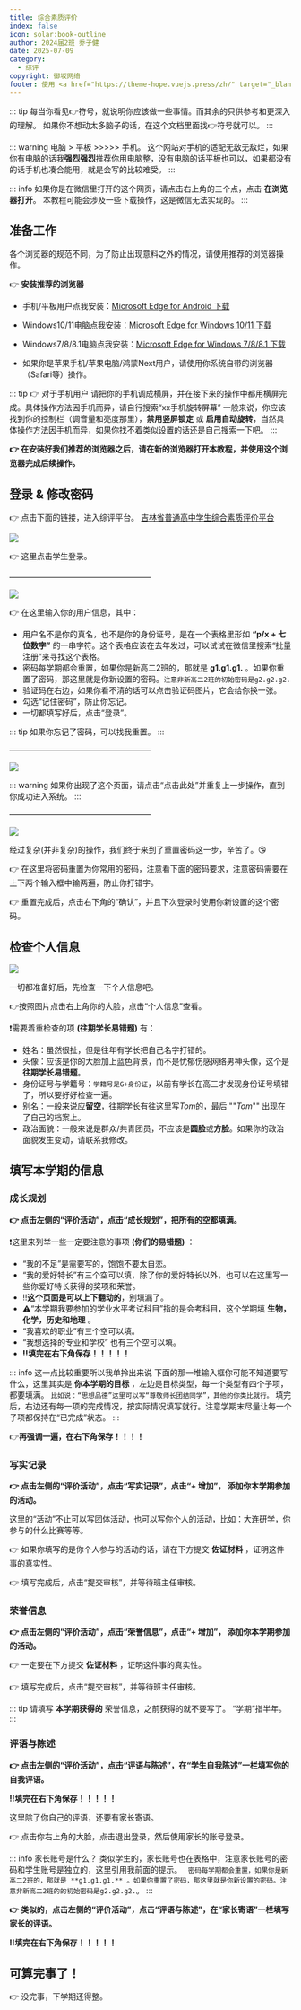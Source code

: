 ```yaml
---
title: 综合素质评价
index: false
icon: solar:book-outline
author: 2024届2班 乔子健
date: 2025-07-09
category:
  - 综评
copyright: 御坂网络
footer: 使用 <a href="https://theme-hope.vuejs.press/zh/" target="_blank">VuePress Theme Hope</a> 主题 | MIT 协议, 版权所有 © 2025-至今 Misaka2298
---
```


::: tip 每当你看见👉️符号，就说明你应该做一些事情。而其余的只供参考和更深入的理解。
如果你不想动太多脑子的话，在这个文档里面找👉️符号就可以。
:::

::: warning 电脑 > 平板 >>>>> 手机。
这个网站对手机的适配无敌无敌烂，如果你有电脑的话我**强烈强烈**推荐你用电脑整，没有电脑的话平板也可以，如果都没有的话手机也凑合能用，就是会写的比较难受。 
:::

::: info 如果你是在微信里打开的这个网页，请点击右上角的三个点，点击 **在浏览器打开**。
本教程可能会涉及一些下载操作，这是微信无法实现的。
:::

## 准备工作

各个浏览器的规范不同，为了防止出现意料之外的情况，请使用推荐的浏览器操作。

👉️ **安装推荐的浏览器**
- 手机/平板用户点我安装：[Microsoft Edge for Android 下载](https://alist.misaka2298.icu/d/%E5%85%AC%E5%BC%80/%E5%A4%A9%E7%BF%BC%E4%BA%91%E7%9B%98/AndroidPkg/edgeforandroid.apk)

- Windows10/11电脑点我安装：[Microsoft Edge for Windows 10/11 下载](https://go.microsoft.com/fwlink/?linkid=2109047&Channel=Stable&language=zh-cn&brand=M100)

-  Windows7/8/8.1电脑点我安装：[Microsoft Edge for Windows 7/8/8.1 下载](https://go.microsoft.com/fwlink/?linkid=2109047&Channel=Stable&language=zh-cn&Consent=1&brand=M100)

- 如果你是苹果手机/苹果电脑/鸿蒙Next用户，请使用你系统自带的浏览器（Safari等）操作。

::: tip 👉️ 对于手机用户
请把你的手机调成横屏，并在接下来的操作中都用横屏完成。具体操作方法因手机而异，请自行搜索“xx手机旋转屏幕”
一般来说，你应该找到你的控制栏（调音量和亮度那里），**禁用竖屏锁定** 或 **启用自动旋转**，当然具体操作方法因手机而异，如果你找不着类似设置的话还是自己搜索一下吧。
::: 

**👉️ 在安装好我们推荐的浏览器之后，请在新的浏览器打开本教程，并使用这个浏览器完成后续操作。**

## 登录 & 修改密码
👉️ 点击下面的链接，进入综评平台。
[吉林省普通高中学生综合素质评价平台](https://gzzp.jlipedu.cn/eedu_base/)


<img src="https://img.misaka2298.icu/mndocs/JLgzzp/1.png">

👉️ 这里点击学生登录。

——————————————————

<img src="https://img.misaka2298.icu/mndocs/JLgzzp/2.png">

👉️ 在这里输入你的用户信息，其中：
- 用户名不是你的真名，也不是你的身份证号，是在一个表格里形如 **“p/x + 七位数字”** 的一串字符。这个表格应该在去年发过，可以试试在微信里搜索“批量注册”来寻找这个表格。
- 密码每学期都会重置，如果你是新高二2班的，那就是 **g1.g1.g1.** 。如果你重置了密码，那这里就是你新设置的密码。``注意非新高二2班的初始密码是g2.g2.g2.``
- 验证码在右边，如果你看不清的话可以点击验证码图片，它会给你换一张。
- 勾选“记住密码”，防止你忘记。
- 一切都填写好后，点击“登录”。

::: tip 如果你忘记了密码，可以找我重置。
:::

——————————————————

<img src="https://img.misaka2298.icu/mndocs/JLgzzp/3.png">

::: warning 如果你出现了这个页面，请点击“点击此处”并重复上一步操作，直到你成功进入系统。
:::

——————————————————

<img src="https://img.misaka2298.icu/mndocs/JLgzzp/4.png">

经过复杂(并非复杂)的操作，我们终于来到了重置密码这一步，辛苦了。😘

👉️ 在这里将密码重置为你常用的密码，注意看下面的密码要求，注意密码需要在上下两个输入框中输两遍，防止你打错字。

👉️ 重置完成后，点击右下角的“确认”，并且下次登录时使用你新设置的这个密码。

## 检查个人信息

<img src="https://img.misaka2298.icu/mndocs/JLgzzp/5.png">

一切都准备好后，先检查一下个人信息吧。

👉️按照图片点击右上角你的大脸，点击“个人信息”查看。

❗需要着重检查的项 **(往期学长易错题)** 有：

- 姓名：虽然很扯，但是往年有学长把自己名字打错的。
- 头像：应该是你的大脸加上蓝色背景，而不是忧郁伤感网络男神头像，这个是**往期学长易错题**。
- 身份证号与学籍号：``学籍号是G+身份证``，以前有学长在高三才发现身份证号填错了，所以要好好检查一遍。
- 别名：一般来说应**留空**，往期学长有往这里写*Tom*的，最后 ""*Tom*"" 出现在了自己的档案上。
- 政治面貌：一般来说是群众/共青团员，不应该是**圆脸**或**方脸**。如果你的政治面貌发生变动，请联系我修改。

## 填写本学期的信息
### 成长规划
**👉️ 点击左侧的“评价活动”，点击“成长规划”，把所有的空都填满。**

❗这里来列举一些一定要注意的事项 **(你们的易错题)** ：
- “我的不足”是需要写的，饱饱不要太自恋。
- “我的爱好特长”有三个空可以填，除了你的爱好特长以外，也可以在这里写一些你爱好特长获得的奖项和荣誉。
- ‼️**这个页面是可以上下翻动的**，别填漏了。
- ⚠️“本学期我要参加的学业水平考试科目”指的是会考科目，这个学期填 **生物，化学，历史和地理** 。
- “我喜欢的职业”有三个空可以填。
- “我想选择的专业和学校” 也有三个空可以填。
- **‼️填完在右下角保存！！！！！**

::: info 这一点比较重要所以我单拎出来说
下面的那一堆输入框你可能不知道要写什么，这里其实是 **你本学期的目标** ，左边是目标类型，每一个类型有四个子项，都要填满。
``比如说：“思想品德”这里可以写“尊敬师长团结同学”，其他的你类比就行。``
填完后，右边还有每一项的完成情况，按实际情况填写就行。注意学期末尽量让每一个子项都保持在“已完成”状态。
:::

👉️**再强调一遍，在右下角保存！！！！**

### 写实记录
**👉️ 点击左侧的“评价活动”，点击“写实记录”，点击“+ 增加”， 添加你本学期参加的活动。**

这里的“活动”不止可以写团体活动，也可以写你个人的活动，比如：大连研学，你参与的什么比赛等等。

👉️ 如果你填写的是你个人参与的活动的话，请在下方提交 **佐证材料** ，证明这件事的真实性。

👉️ 填写完成后，点击“提交审核”，并等待班主任审核。

### 荣誉信息
**👉️ 点击左侧的“评价活动”，点击“荣誉信息”，点击“+ 增加”， 添加你本学期参加的活动。**

👉️ 一定要在下方提交 **佐证材料** ，证明这件事的真实性。

👉️ 填写完成后，点击“提交审核”，并等待班主任审核。

::: tip 请填写 **本学期获得的** 荣誉信息，之前获得的就不要写了。
“学期”指半年。
:::

### 评语与陈述
**👉️ 点击左侧的“评价活动”，点击“评语与陈述”，在“学生自我陈述”一栏填写你的自我评语。**

**‼️填完在右下角保存！！！！！**

这里除了你自己的评语，还要有家长寄语。

👉️ 点击你右上角的大脸，点击退出登录，然后使用家长的账号登录。

::: info 家长账号是什么？
类似学生的，家长账号也在表格中，注意家长账号的密码和学生账号是独立的，这里引用我前面的提示。
`` 密码每学期都会重置，如果你是新高二2班的，那就是 **g1.g1.g1.** 。如果你重置了密码，那这里就是你新设置的密码。注意非新高二2班的的初始密码是g2.g2.g2.``。
:::

**👉️ 类似的，点击左侧的“评价活动”，点击“评语与陈述”，在“家长寄语”一栏填写家长的评语。**

**‼️填完在右下角保存！！！！！**

## 可算完事了！
👉️ 没完事，下学期还得整。
